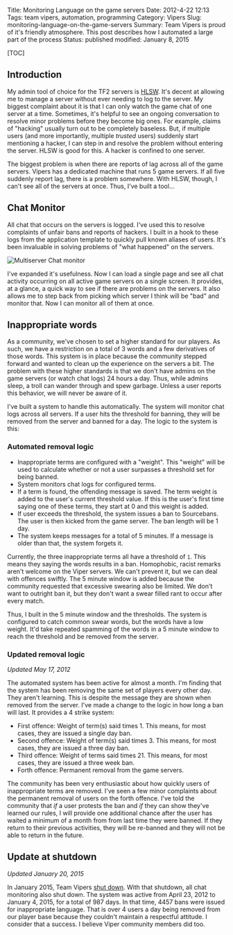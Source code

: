 Title: Monitoring Language on the game servers
Date: 2012-4-22 12:13
Tags: team vipers, automation, programming
Category: Vipers
Slug: monitoring-language-on-the-game-servers
Summary: Team Vipers is proud of it's friendly atmosphere. This post describes how I automated a large part of the process
Status: published
modified: January 8, 2015

[TOC]

## Introduction

My admin tool of choice for the TF2 servers is [HLSW][1]. It's decent at allowing me to manage a server without ever 
needing to log to the server. My biggest complaint about it is that I can only watch the game chat of one server at a time. 
Sometimes, it's helpful to see an ongoing conversation to resolve minor problems before they become big ones. For example, 
claims of "hacking" usually turn out to be completely baseless. But, if multiple users (and more importantly, multiple 
*trusted* users) suddenly start mentioning a hacker, I can step in and resolve the problem without entering the server. 
HLSW is good for this. A hacker is confined to one server.

The biggest problem is when there are reports of lag across all of the game servers. Vipers has a dedicated machine that 
runs 5 game servers. If all five suddenly report lag, there is a problem somewhere. With HLSW, though, I can't see all of 
the servers at once. Thus, I've built a tool...

## Chat Monitor

All chat that occurs on the servers is logged. I've used this to resolve complaints of unfair bans and reports of hackers. 
I built in a hook to these logs from the application template to quickly pull known aliases of users. It's been invaluable 
in solving problems of "what happened" on the servers.

![Multiserver Chat monitor][2]

I've expanded it's usefulness. Now I can load a single page and see all chat activity occurring on all active game servers 
on a single screen. It provides, at a glance, a quick way to see if there are problems on the servers. It also allows me 
to step back from picking which server I think will be "bad" and monitor that. Now I can monitor all of them at once. 

## Inappropriate words

As a community, we've chosen to set a higher standard for our players. As such, we have a restriction on a total of 3 
words and a few derivatives of those words. This system is in place because the community stepped forward and wanted to 
clean up the experience on the servers a bit. The problem with these higher standards is that we don't have admins on the 
game servers (or watch chat logs) 24 hours a day. Thus, while admins sleep, a troll can wander through and spew garbage. 
Unless a user reports this behavior, we will never be aware of it.

I've built a system to handle this automatically. The system will monitor chat logs across all servers. If a user hits the 
threshold for banning, they will be removed from the server and banned for a day. The logic to the system is this:

### Automated removal logic

 - Inappropriate terms are configured with a "weight". This "weight" will be used to calculate whether or not a user 
 surpasses a threshold set for being banned.
 - System monitors chat logs for configured terms.
 - If a term is found, the offending message is saved. The term weight is added to the user's current threshold value. 
 If this is the user's first time saying one of these terms, they start at 0 and this weight is added.
 - If user exceeds the threshold, the system issues a ban to Sourcebans. The user is then kicked from the game server. 
 The ban length will be 1 day.
 - The system keeps messages for a total of 5 minutes. If a message is older than that, the system forgets it.
 
Currently, the three inappropriate terms all have a threshold of `1`. This means they saying the words results in a ban. 
Homophobic, racist remarks aren't welcome on the Viper servers. We can't prevent it, but we can deal with offences swiftly. 
The 5 minute window is added because the community requested that excessive swearing also be limited. We don't want to 
outright ban it, but they don't want a swear filled rant to occur after every match. 

Thus, I built in the 5 minute window and the thresholds. The system is configured to catch common swear words, but the words 
have a low weight. It'd take repeated spamming of the words in a 5 minute window to reach the threshold and be removed from 
the server.

### Updated removal logic

*Updated May 17, 2012*

The automated system has been active for almost a month. I'm finding that the system has been removing the same set of 
players every other day. They aren't learning. This is despite the message they are shown when removed from the server. 
I've made a change to the logic in how long a ban will last. It provides a 4 strike system:

 - First offence: Weight of term(s) said times 1. This means, for most cases, they are issued a single day ban.
 - Second offence: Weight of term(s) said times 3. This means, for most cases, they are issued a three day ban.
 - Third offence: Weight of terms said times 21. This means, for most cases, they are issued a three week ban.
 - Forth offence: Permanent removal from the game servers.
 
The community has been very enthusiastic about how quickly users of inappropriate terms are removed. I've seen a few minor 
complaints about the permanent removal of users on the forth offence. I've told the community that *if* a user protests the 
ban and *if* they can show they've learned our rules, I will provide one additional chance after the user has waited a minimum 
of a month from from last time they were banned. If they return to their previous activities, they will be re-banned and 
they will not be able to return in the future. 

## Update at shutdown
*Updated January 20, 2015*

In January 2015, Team Vipers [shut down][s]. With that shutdown, all chat monitoring also shut down. The system was active 
from April 23, 2012 to January 4, 2015, for a total of 987 days. In that time, 4457 bans were issued for inappropriate 
language. That is over 4 users a day being removed from our player base because they couldn't maintain a respectful 
attitude. I consider that a success. I believe Viper community members did too.


 [1]: http://www.hlsw.org/
 [2]: {attach}images/vipers-chat-monitor.png
 [s]: |filename|2015_01_08_thanks-for-all-the-fish.md